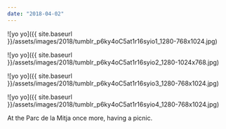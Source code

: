 ```yaml
---
date: "2018-04-02"
---
```


![yo yo]({{ site.baseurl }}/assets/images/2018/tumblr_p6ky4oC5at1r16syio1_1280-768x1024.jpg)

![yo yo]({{ site.baseurl }}/assets/images/2018/tumblr_p6ky4oC5at1r16syio2_1280-1024x768.jpg)

![yo yo]({{ site.baseurl }}/assets/images/2018/tumblr_p6ky4oC5at1r16syio3_1280-768x1024.jpg)

![yo yo]({{ site.baseurl }}/assets/images/2018/tumblr_p6ky4oC5at1r16syio4_1280-768x1024.jpg)

At the Parc de la Mitja once more, having a picnic.
